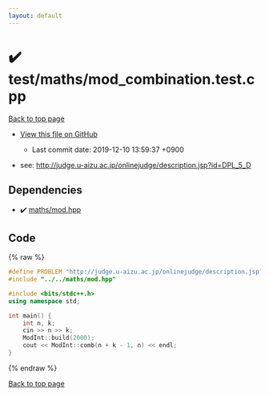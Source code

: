 ```yaml
---
layout: default
---
```


<!-- mathjax config similar to math.stackexchange -->
<script type="text/javascript" async
  src="https://cdnjs.cloudflare.com/ajax/libs/mathjax/2.7.5/MathJax.js?config=TeX-MML-AM_CHTML">
</script>
<script type="text/x-mathjax-config">
  MathJax.Hub.Config({
    TeX: { equationNumbers: { autoNumber: "AMS" }},
    tex2jax: {
      inlineMath: [ ['$','$'] ],
      processEscapes: true
    },
    "HTML-CSS": { matchFontHeight: false },
    displayAlign: "left",
    displayIndent: "2em"
  });
</script>

<script type="text/javascript" src="https://cdnjs.cloudflare.com/ajax/libs/jquery/3.4.1/jquery.min.js"></script>
<script src="https://cdn.jsdelivr.net/npm/jquery-balloon-js@1.1.2/jquery.balloon.min.js" integrity="sha256-ZEYs9VrgAeNuPvs15E39OsyOJaIkXEEt10fzxJ20+2I=" crossorigin="anonymous"></script>
<script type="text/javascript" src="../../../assets/js/copy-button.js"></script>
<link rel="stylesheet" href="../../../assets/css/copy-button.css" />


# :heavy_check_mark: test/maths/mod_combination.test.cpp
<a href="../../../index.html">Back to top page</a>

* <a href="{{ site.github.repository_url }}/blob/master/test/maths/mod_combination.test.cpp">View this file on GitHub</a>
    - Last commit date: 2019-12-10 13:59:37 +0900


* see: <a href="http://judge.u-aizu.ac.jp/onlinejudge/description.jsp?id=DPL_5_D">http://judge.u-aizu.ac.jp/onlinejudge/description.jsp?id=DPL_5_D</a>


## Dependencies
* :heavy_check_mark: <a href="../../../library/maths/mod.hpp.html">maths/mod.hpp</a>


## Code
{% raw %}
```cpp
#define PROBLEM "http://judge.u-aizu.ac.jp/onlinejudge/description.jsp?id=DPL_5_D"
#include "../../maths/mod.hpp"

#include <bits/stdc++.h>
using namespace std;

int main() {
    int n, k;
    cin >> n >> k;
    ModInt::build(2000);
    cout << ModInt::comb(n + k - 1, n) << endl;
}
```
{% endraw %}

<a href="../../../index.html">Back to top page</a>

